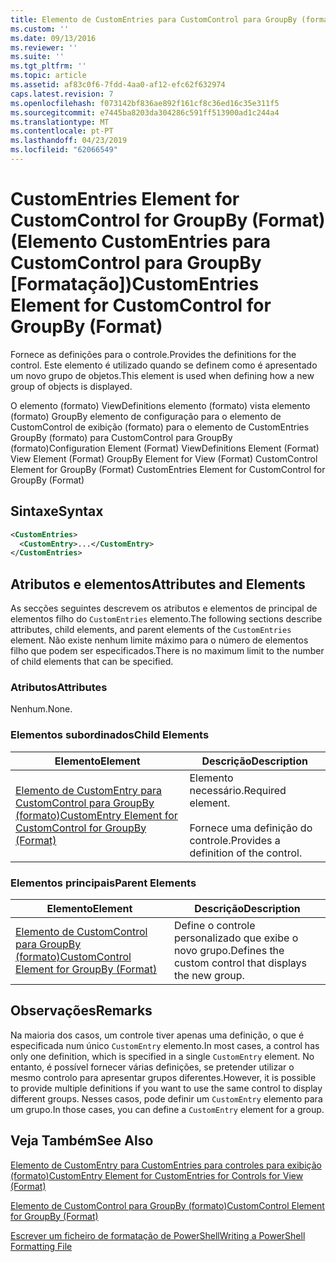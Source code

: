 ```yaml
---
title: Elemento de CustomEntries para CustomControl para GroupBy (formato) | Documentos da Microsoft
ms.custom: ''
ms.date: 09/13/2016
ms.reviewer: ''
ms.suite: ''
ms.tgt_pltfrm: ''
ms.topic: article
ms.assetid: af83c0f6-7fdd-4aa0-af12-efc62f632974
caps.latest.revision: 7
ms.openlocfilehash: f073142bf836ae892f161cf8c36ed16c35e311f5
ms.sourcegitcommit: e7445ba8203da304286c591ff513900ad1c244a4
ms.translationtype: MT
ms.contentlocale: pt-PT
ms.lasthandoff: 04/23/2019
ms.locfileid: "62066549"
---
```

# <a name="customentries-element-for-customcontrol-for-groupby-format"></a><span data-ttu-id="f7a81-102">CustomEntries Element for CustomControl for GroupBy (Format) (Elemento CustomEntries para CustomControl para GroupBy [Formatação])</span><span class="sxs-lookup"><span data-stu-id="f7a81-102">CustomEntries Element for CustomControl for GroupBy (Format)</span></span>

<span data-ttu-id="f7a81-103">Fornece as definições para o controle.</span><span class="sxs-lookup"><span data-stu-id="f7a81-103">Provides the definitions for the control.</span></span> <span data-ttu-id="f7a81-104">Este elemento é utilizado quando se definem como é apresentado um novo grupo de objetos.</span><span class="sxs-lookup"><span data-stu-id="f7a81-104">This element is used when defining how a new group of objects is displayed.</span></span>

<span data-ttu-id="f7a81-105">O elemento (formato) ViewDefinitions elemento (formato) vista elemento (formato) GroupBy elemento de configuração para o elemento de CustomControl de exibição (formato) para o elemento de CustomEntries GroupBy (formato) para CustomControl para GroupBy (formato)</span><span class="sxs-lookup"><span data-stu-id="f7a81-105">Configuration Element (Format) ViewDefinitions Element (Format) View Element (Format) GroupBy Element for View (Format) CustomControl Element for GroupBy (Format) CustomEntries Element for CustomControl for GroupBy (Format)</span></span>

## <a name="syntax"></a><span data-ttu-id="f7a81-106">Sintaxe</span><span class="sxs-lookup"><span data-stu-id="f7a81-106">Syntax</span></span>

```xml
<CustomEntries>
  <CustomEntry>...</CustomEntry>
</CustomEntries>
```

## <a name="attributes-and-elements"></a><span data-ttu-id="f7a81-107">Atributos e elementos</span><span class="sxs-lookup"><span data-stu-id="f7a81-107">Attributes and Elements</span></span>

<span data-ttu-id="f7a81-108">As secções seguintes descrevem os atributos e elementos de principal de elementos filho do `CustomEntries` elemento.</span><span class="sxs-lookup"><span data-stu-id="f7a81-108">The following sections describe attributes, child elements, and parent elements of the `CustomEntries` element.</span></span> <span data-ttu-id="f7a81-109">Não existe nenhum limite máximo para o número de elementos filho que podem ser especificados.</span><span class="sxs-lookup"><span data-stu-id="f7a81-109">There is no maximum limit to the number of child elements that can be specified.</span></span>

### <a name="attributes"></a><span data-ttu-id="f7a81-110">Atributos</span><span class="sxs-lookup"><span data-stu-id="f7a81-110">Attributes</span></span>

<span data-ttu-id="f7a81-111">Nenhum.</span><span class="sxs-lookup"><span data-stu-id="f7a81-111">None.</span></span>

### <a name="child-elements"></a><span data-ttu-id="f7a81-112">Elementos subordinados</span><span class="sxs-lookup"><span data-stu-id="f7a81-112">Child Elements</span></span>

|<span data-ttu-id="f7a81-113">Elemento</span><span class="sxs-lookup"><span data-stu-id="f7a81-113">Element</span></span>|<span data-ttu-id="f7a81-114">Descrição</span><span class="sxs-lookup"><span data-stu-id="f7a81-114">Description</span></span>|
|-------------|-----------------|
|[<span data-ttu-id="f7a81-115">Elemento de CustomEntry para CustomControl para GroupBy (formato)</span><span class="sxs-lookup"><span data-stu-id="f7a81-115">CustomEntry Element for CustomControl for GroupBy (Format)</span></span>](./customentry-element-for-customcontrol-for-groupby-format.md)|<span data-ttu-id="f7a81-116">Elemento necessário.</span><span class="sxs-lookup"><span data-stu-id="f7a81-116">Required element.</span></span><br /><br /> <span data-ttu-id="f7a81-117">Fornece uma definição do controle.</span><span class="sxs-lookup"><span data-stu-id="f7a81-117">Provides a definition of the control.</span></span>|

### <a name="parent-elements"></a><span data-ttu-id="f7a81-118">Elementos principais</span><span class="sxs-lookup"><span data-stu-id="f7a81-118">Parent Elements</span></span>

|<span data-ttu-id="f7a81-119">Elemento</span><span class="sxs-lookup"><span data-stu-id="f7a81-119">Element</span></span>|<span data-ttu-id="f7a81-120">Descrição</span><span class="sxs-lookup"><span data-stu-id="f7a81-120">Description</span></span>|
|-------------|-----------------|
|[<span data-ttu-id="f7a81-121">Elemento de CustomControl para GroupBy (formato)</span><span class="sxs-lookup"><span data-stu-id="f7a81-121">CustomControl Element for GroupBy (Format)</span></span>](./customcontrol-element-for-groupby-format.md)|<span data-ttu-id="f7a81-122">Define o controle personalizado que exibe o novo grupo.</span><span class="sxs-lookup"><span data-stu-id="f7a81-122">Defines the custom control that displays the new group.</span></span>|

## <a name="remarks"></a><span data-ttu-id="f7a81-123">Observações</span><span class="sxs-lookup"><span data-stu-id="f7a81-123">Remarks</span></span>

<span data-ttu-id="f7a81-124">Na maioria dos casos, um controle tiver apenas uma definição, o que é especificada num único `CustomEntry` elemento.</span><span class="sxs-lookup"><span data-stu-id="f7a81-124">In most cases, a control has only one definition, which is specified in a single `CustomEntry` element.</span></span> <span data-ttu-id="f7a81-125">No entanto, é possível fornecer várias definições, se pretender utilizar o mesmo controlo para apresentar grupos diferentes.</span><span class="sxs-lookup"><span data-stu-id="f7a81-125">However, it is possible to provide multiple definitions if you want to use the same control to display different groups.</span></span> <span data-ttu-id="f7a81-126">Nesses casos, pode definir um `CustomEntry` elemento para um grupo.</span><span class="sxs-lookup"><span data-stu-id="f7a81-126">In those cases, you can define a `CustomEntry` element for a group.</span></span>

## <a name="see-also"></a><span data-ttu-id="f7a81-127">Veja Também</span><span class="sxs-lookup"><span data-stu-id="f7a81-127">See Also</span></span>

[<span data-ttu-id="f7a81-128">Elemento de CustomEntry para CustomEntries para controles para exibição (formato)</span><span class="sxs-lookup"><span data-stu-id="f7a81-128">CustomEntry Element for CustomEntries for Controls for View (Format)</span></span>](./customentry-element-for-customentries-for-controls-for-view-format.md)

[<span data-ttu-id="f7a81-129">Elemento de CustomControl para GroupBy (formato)</span><span class="sxs-lookup"><span data-stu-id="f7a81-129">CustomControl Element for GroupBy (Format)</span></span>](./customcontrol-element-for-groupby-format.md)

[<span data-ttu-id="f7a81-130">Escrever um ficheiro de formatação de PowerShell</span><span class="sxs-lookup"><span data-stu-id="f7a81-130">Writing a PowerShell Formatting File</span></span>](./writing-a-powershell-formatting-file.md)
